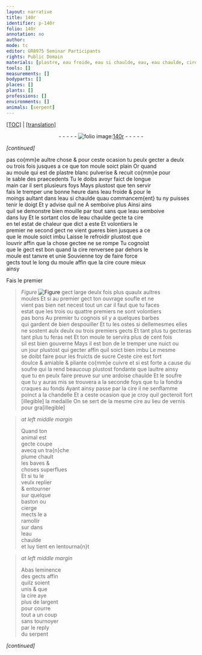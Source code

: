```yaml
---
layout: narrative
title: 140r
identifier: p-140r
folio: 140r
annotation: no
author:
mode: tc
editor: GR8975 Seminar Participants
rights: Public Domain
materials: [plastre, eau froide, eau si chaulde, eau, eau chaulde, cire, sucre, cuivre, soufre, argent]
tools: []
measurements: []
bodyparts: []
places: []
plants: []
professions: []
environments: []
animals: [serpent]
---
```


<p><a href="{{ site.baseurl }}/diplomatic/">[TOC]</a> | <a href="{{ site.baseurl }}/texts/p-140r_tl/" target="_blank">[translation]</a></p><div class="folio" align="center">- - - - - <a href="http://gallica.bnf.fr/ark:/12148/btv1b10500001g/f285.image" target="_blank"><img src="https://cu-mkp.github.io/2017-workshop-edition/assets/photo-icon.png" alt="folio image: " style="display:inline-block; margin-bottom:-3px;"/>140r</a> - - - - - </div>  
 
*[continued]*
  
 pas co{mm}e aultre chose & pour ceste ocasion tu peulx gecter a deulx<br/> ou trois fois jusques a ce que ton moule soict plain Or quand<br/> au moule qui est de <span class="m">plastre</span> blanc pulverise & recuit co{mm}e pour<br/> le sable des praecedents Tu le doibs avoyr faict de longue<br/> main car il sert plusieurs foys Mays plustost que ten servir<br/> fais le tremper une bonne heure dans l<span class="m">eau froide</span> & pour le<br/> moings aultant dans l<span class="m">eau <span class="add">si</span> chaulde</span> quau commancem{ent} tu ny puisses<br/> tenir le doigt Et <span class="del">y</span> advise quil <span class="add">ne</span> <span class="del">A</span> semboive plus <span class="del">Ainsi</span> ains<br/> quil se demonstre bien mouille par tout sans que l<span class="m">eau</span> semboive<br/> dans luy Et le sortant clos de l<span class="m">eau chaulde</span> gecte ta <span class="m">cire</span><br/> en tel estat de chaleur que dict a este Et volontiers le<br/> premier ne second gect ne vient gueres bien jusques a ce<br/> que le moule soict imbu Laisse le refroidir plustost que<br/> louvrir affin que la chose gectee ne se rompe Tu cognoist<br/> que le gect est bon quand la <span class="m">cire</span> renversee par dehors le<br/> moule est tanvre et unie Souvienne toy de faire force<br/> gects tout le long du moule affin que la <span class="m">cire</span> coure mieux<br/> ainsy 
 
Fais le premier 
> *Figure*
> <a href="https://drive.google.com/open?id=0B9-oNrvWdlO5NFdsdU4tVFgxOTg" target="_blank"><img src="https://cu-mkp.github.io/GR8975-edition/assets/photo-icon.png" alt="Figure" style="display:inline-block; margin-bottom:-3px;"/></a>
 gect large deulx fois plus quaulx aultres<br/> moules Et si au premier gect ton ouvrage soufle et ne<br/> vient pas bien net <span class="del">ne</span>cest tout un car il faut que tu faces<br/> estat que les trois ou quattre premiers ne sont volontiers<br/> pas bons Au premier tu cognois sil y a quelques barbes<br/> qui gardent de bien despouiller Et tu les ostes si dellemesmes elles<br/> ne sostent aulx deulx ou trois premiers gects Et tant plus tu gecteras<br/> tant plus tu feras net Et ton moule te servira plus de cent fois<br/> sil est bien gouverne Mays il est bon de le tremper une nuict ou<br/> un jour plustost qui gecter affin quil soict bien imbu Le mesme<br/> se doibt faire pour les fruicts de <span class="m">sucre</span> Ceste <span class="m">cire</span> est fort<br/> doulce & amiable & pliante co{mm}e <span class="m">cuivre</span> et si est forte a cause du<br/> <span class="m">soufre</span> qui la rend beaucoup plustost fondante que laultre ainsy<br/> que tu en peulx faire preuve sur une ardoise chaulde Et le <span class="m">soufre</span><br/> que tu y auras mis se trouvera a la seconde foys que tu la fondra<br/> craques au fonds Ayant ainsy passe par la <span class="m">cire</span> il ne senflamme<br/> poinct a la chandelle Et a ceste ocasion <span class="del">que</span> je croy quil gecteroit fort<br/> [illegible] la medaille On se sert de la mesme <span class="m">cire</span> au lieu de vernis pour gra[illegible]
 
> *at left middle margin*
> 
> 
>   Quand ton<br/> animal est<br/> gecte coupe<br/> avecq un tra{n}che<br/> plume chault<br/> les baves &<br/> choses superflues<br/> Et si tu le<br/> veulx replier<br/> & entourner<br/> sur quelque<br/> baston ou<br/> cierge<br/> mects le a<br/> ramollir<br/> <span class="del">sur</span> dans<br/> l<span class="m">eau<br/> chaulde</span><br/> et luy tient en lentourna{n}t 
 
> *at left middle margin*
> 
> 
>   Abas leminence<br/> des gects affin<br/> quilz soient<br/> unis & que<br/> la <span class="m">cire</span> aye<br/> plus de l<span class="m">argent</span><br/> pour courre<br/> tout a un coup<br/> sans tournoyer<br/> par le reply<br/> du <span class="al">serpent</span>
 
*[continued]*
 
